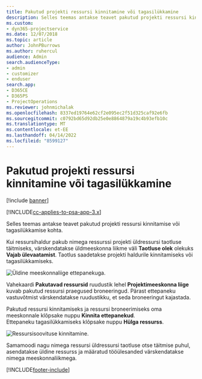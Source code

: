 ```yaml
---
title: Pakutud projekti ressursi kinnitamine või tagasilükkamine
description: Selles teemas antakse teavet pakutud projekti ressursi kinnitamise või tagasilükkamise kohta.
ms.custom:
- dyn365-projectservice
ms.date: 12/07/2018
ms.topic: article
author: JohnPBurrows
ms.author: ruhercul
audience: Admin
search.audienceType:
- admin
- customizer
- enduser
search.app:
- D365CE
- D365PS
- ProjectOperations
ms.reviewer: johnmichalak
ms.openlocfilehash: 8337ed19764e62cf2e095ec2f51d325caf92e6fb
ms.sourcegitcommit: c0792bd65d92db25e0e8864879a19c4b93efb10c
ms.translationtype: MT
ms.contentlocale: et-EE
ms.lasthandoff: 04/14/2022
ms.locfileid: "8599127"
---
```

# <a name="accept-or-reject-a-proposed-project-resource"></a>Pakutud projekti ressursi kinnitamine või tagasilükkamine

[!include [banner](../includes/psa-now-project-operations.md)]

[!INCLUDE[cc-applies-to-psa-app-3.x](../includes/cc-applies-to-psa-app-3x.md)]

Selles teemas antakse teavet pakutud projekti ressursi kinnitamise või tagasilükkamise kohta.

Kui ressursihaldur pakub nimega ressurssi projekti üldressursi taotluse täitmiseks, värskendatakse üldmeeskonna liikme väli **Taotluse olek** olekuks **Vajab ülevaatamist**. Taotlus saadetakse projekti haldurile kinnitamiseks või tagasilükkamiseks.

![Üldine meeskonnaliige ettepanekuga.](media/RM-how-to-19.png)

Vahekaardi **Pakutavad ressursid** ruudustik lehel **Projektimeeskonna liige** kuvab pakutud ressursi praegused broneeringud. Pärast ettepaneku vastuvõtmist värskendatakse ruudustikku, et seda broneeringut kajastada. 

Pakutud ressursi kinnitamiseks ja ressursi broneerimiseks oma meeskonnale klõpsake nuppu **Kinnita ettepanekud**.  
Ettepaneku tagasilükkamiseks klõpsake nuppu **Hülga ressurss**.

![Ressursisoovituse kinnitamine.](media/RM-how-to-20.png) 

Samamoodi nagu nimega ressursi üldressursi taotluse otse täitmise puhul, asendatakse üldine ressurss ja määratud tööülesanded värskendatakse nimega meeskonnaliikmega.


[!INCLUDE[footer-include](../includes/footer-banner.md)]
